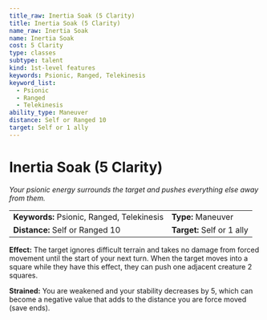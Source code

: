 ```yaml
---
title_raw: Inertia Soak (5 Clarity)
title: Inertia Soak (5 Clarity)
name_raw: Inertia Soak
name: Inertia Soak
cost: 5 Clarity
type: classes
subtype: talent
kind: 1st-level features
keywords: Psionic, Ranged, Telekinesis
keyword_list:
  - Psionic
  - Ranged
  - Telekinesis
ability_type: Maneuver
distance: Self or Ranged 10
target: Self or 1 ally
---
```


# Inertia Soak (5 Clarity)

*Your psionic energy surrounds the target and pushes everything else away from them.*

|                                            |                            |
| :----------------------------------------- | :------------------------- |
| **Keywords:** Psionic, Ranged, Telekinesis | **Type:** Maneuver         |
| **Distance:** Self or Ranged 10            | **Target:** Self or 1 ally |

**Effect:** The target ignores difficult terrain and takes no damage from forced movement until the start of your next turn. When the target moves into a square while they have this effect, they can push one adjacent creature 2 squares.

**Strained:** You are weakened and your stability decreases by 5, which can become a negative value that adds to the distance you are force moved (save ends).
